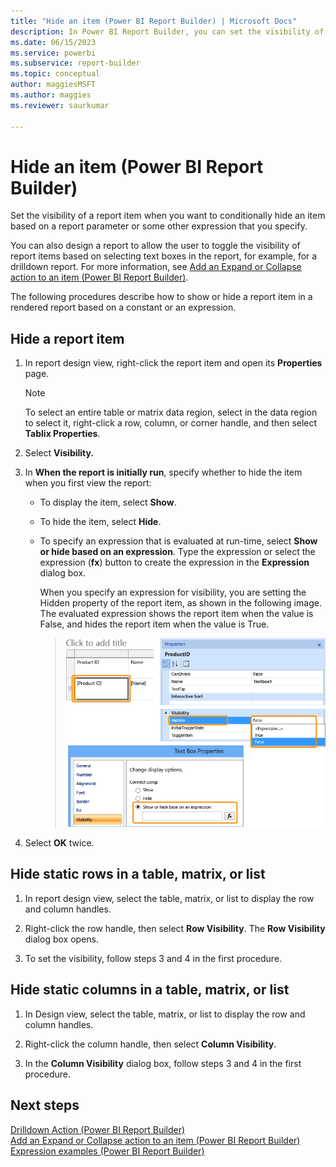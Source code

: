 ```yaml
---
title: "Hide an item (Power BI Report Builder) | Microsoft Docs"
description: In Power BI Report Builder, you can set the visibility of a report item. You can specify a report parameter or other expression to conditionally hide an item.
ms.date: 06/15/2023
ms.service: powerbi
ms.subservice: report-builder
ms.topic: conceptual
author: maggiesMSFT
ms.author: maggies
ms.reviewer: saurkumar

---
```

# Hide an item (Power BI Report Builder)
  Set the visibility of a report item when you want to conditionally hide an item based on a report parameter or some other expression that you specify.  
  
 You can also design a report to allow the user to toggle the visibility of report items based on selecting text boxes in the report, for example, for a drilldown report. For more information, see [Add an Expand or Collapse action to an item &#40;Power BI Report Builder&#41;](/sql/reporting-services/report-design/add-an-expand-or-collapse-action-to-an-item-report-builder-and-ssrs).  
  
 The following procedures describe how to show or hide a report item in a rendered report based on a constant or an expression.  
  
  
## Hide a report item  
  
1.  In report design view, right-click the report item and open its **Properties** page.  
  
    > [!NOTE]  
    >  To select an entire table or matrix data region, select in the data region to select it, right-click a row, column, or corner handle, and then select **Tablix Properties**.  
  
2.  Select **Visibility.**  
  
3.  In **When the report is initially run**, specify whether to hide the item when you first view the report:  
  
    -   To display the item, select **Show**.  
  
    -   To hide the item, select **Hide**.  
  
    -   To specify an expression that is evaluated at run-time, select **Show or hide based on an expression**. Type the expression or select the expression (**fx**) button to create the expression in the **Expression** dialog box.  
  
        When you specify an expression for visibility, you are setting the Hidden property of the report item, as shown in the following image. The evaluated expression shows the report item when the value is False, and hides the report item when the value is True.

        > ![Screenshot showing Properties Visibility dialog and Hidden property.](media/hide-item-report-builder/hidden-property-properties-visibility.png "Properties Visibility dialog and Hidden property")  
  
4.  Select **OK** twice.  
  
## Hide static rows in a table, matrix, or list  
  
1.  In report design view, select the table, matrix, or list to display the row and column handles.  
  
2.  Right-click the row handle, then select **Row Visibility**. The **Row Visibility** dialog box opens.  
  
3.  To set the visibility, follow steps 3 and 4 in the first procedure.  
  
## Hide static columns in a table, matrix, or list  
  
1.  In Design view, select the table, matrix, or list to display the row and column handles.  
  
2.  Right-click the column handle, then select **Column Visibility**.  
  
3.  In the **Column Visibility** dialog box, follow steps 3 and 4 in the first procedure.  
  
## Next steps

 [Drilldown Action &#40;Power BI Report Builder&#41;](/sql/reporting-services/report-design/drilldown-action-report-builder-and-ssrs)   
 [Add an Expand or Collapse action to an item &#40;Power BI Report Builder&#41;](/sql/reporting-services/report-design/add-an-expand-or-collapse-action-to-an-item-report-builder-and-ssrs)   
 [Expression examples &#40;Power BI Report Builder&#41;](/sql/reporting-services/report-design/expression-examples-report-builder-and-ssrs)  
  
  
